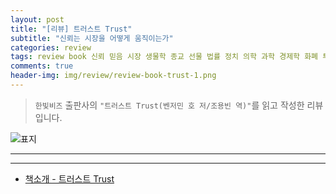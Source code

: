```yaml
---  
layout: post  
title: "[리뷰] 트러스트 Trust"  
subtitle: "신뢰는 시장을 어떻게 움직이는가"  
categories: review  
tags: review book 신뢰 믿음 시장 생물학 종교 선물 법률 정치 의학 과학 경제학 화폐 투자 계약 직장 브랜드 블록체인 미래   
comments: true  
header-img: img/review/review-book-trust-1.png
---  
```

  
> `한빛비즈` 출판사의 `"트러스트 Trust(벤저민 호 저/조용빈 역)"`를 읽고 작성한 리뷰입니다.  

![표지](https://theorydb.github.io/assets/img/review/review-book-trust-1.png)  

---

> 
---

* [책소개 - 트러스트 Trust](http://www.yes24.com/Product/Goods/110507990)
